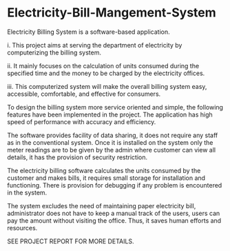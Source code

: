 # Electricity-Bill-Mangement-System

Electricity Billing System is a software-based application.

i.	This project aims at serving the department of electricity by computerizing the billing system.

ii.	It mainly focuses on the calculation of units consumed during the specified time and the money to be charged by the electricity offices.

iii.	This computerized system will make the overall billing system easy, accessible, comfortable, and effective for consumers.

To design the billing system more service oriented and simple, the following features have been implemented in the project. The application has high speed of performance with accuracy and efficiency.

The software provides facility of data sharing, it does not require any staff as in the conventional system. Once it is installed on the system only the meter readings are to be given by the admin where customer can view all details, it has the provision of security restriction.

The electricity billing software calculates the units consumed by the customer and makes bills, it requires small storage for installation and functioning. There is provision for debugging if any problem is encountered in the system.

The system excludes the need of maintaining paper electricity bill, administrator does not have to keep a manual track of the users, users can pay the amount without visiting the office. Thus, it saves human efforts and resources.

SEE PROJECT REPORT FOR MORE DETAILS.
